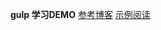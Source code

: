 **gulp 学习DEMO**
[参考博客](https://markgoodyear.com/2014/01/getting-started-with-gulp/)
[示例阅读](gulpfile.js)